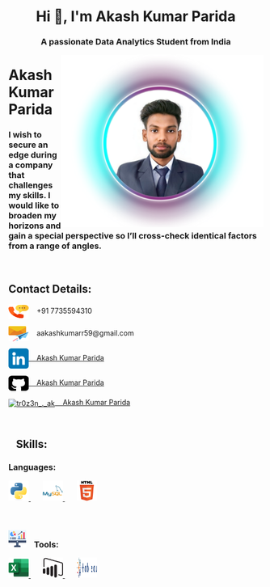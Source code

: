 
<h1 align="center">Hi 👋, I'm Akash Kumar Parida</h1>
<h3 align="center">A passionate Data Analytics Student from India</h3>

<img align="right" alt="ak" width="400" src="https://github.com/AkashKumarParida/AkashKumarParida.github.io/blob/main/a%20(2).png">

# Akash Kumar Parida
<h3 align="left">I wish to secure an edge during a company that challenges my skills. I would like to broaden my horizons and gain a special perspective so I’ll cross-check identical factors from a range of angles.</h3>
<p>     ‌‌‌‌‎  ‌‎   ‌‎  </p>
<h2 align="left">Contact Details:</h2>
<p align="left">
<a href="https://www.google.com/" target="_blank" rel="noreferrer"></a><img align="center" src="https://github.com/AkashKumarParida/AkashKumarParida.github.io/blob/main/Github/phone.png" alt="a" height="30" width="40" />       ‌‌‌‌‎  ‌‎   ‌‎   +91 7735594310 </p>
<p align="left">
<a href="https://gmail.com" target="blank"></a><img align="center" src="https://github.com/AkashKumarParida/AkashKumarParida.github.io/blob/main/Github/mail.png" alt="a" height="30" width="40" />       ‌‌‌‌‎  ‌‎   ‌‎   aakashkumarr59@gmail.com </p>
<p align="left">
<a href="https://linkedin.com/in/akash-kumar-parida" target="Akash Kumar Parida"><img align="center" src="https://github.com/AkashKumarParida/AkashKumarParida.github.io/blob/main/Github/linkedin.png" alt="akash-kumar-parida" height="40" width="40" />       ‌‌‌‌‎  ‌‎   ‌‎  Akash Kumar Parida</a>
 </p>
<p align="left">
<a href="https://github.com/AkashKumarParida" target="Akash Kumar Parida"><img align="center" src="https://github.com/AkashKumarParida/AkashKumarParida.github.io/blob/main/Github/github-sign.png" height="30" width="40" />       ‌‌‌‌‎  ‌‎   ‌‎  Akash Kumar Parida</a> </p>
<a href="https://instagram.com/tr0z3n_._ak" target="blank"><img align="center" src="https://raw.githubusercontent.com/rahuldkjain/github-profile-readme-generator/master/src/images/icons/Social/instagram.svg" alt="tr0z3n_._ak" height="30" width="40" />     ‌‌‌‌‎  ‌‎   ‌‎  Akash Kumar Parida </a>

<p>     ‌‌‌‌‎  ‌‎   ‌‎  </p>

<h2 align="left">   ‌‌‌‌‎  ‌‎   ‌‎  Skills:</h2>

<h3 align="left">Languages:</h3>
<p align="left"> 
  <a href="https://www.python.org" target="_blank" rel="noreferrer"> <img src="https://raw.githubusercontent.com/devicons/devicon/master/icons/python/python-original.svg" alt="python" width="40" height="40"/> </a>    ‌‌‌‌‎    ‌‌‌‌‎  ‌‎   ‌‎    ‌‎   ‌‎  
 <a href="https://www.mysql.com/" target="_blank" rel="noreferrer"> <img src="https://raw.githubusercontent.com/devicons/devicon/master/icons/mysql/mysql-original-wordmark.svg" alt="mysql" width="40" height="40"/> </a>    ‌‌‌‌‎      ‌‌‌‌‎  ‌‎   ‌‎  ‌‎   ‌‎  <a href="https://www.w3.org/html/" target="_blank" rel="noreferrer"> <img src="https://raw.githubusercontent.com/devicons/devicon/master/icons/html5/html5-original-wordmark.svg" alt="html5" width="40" height="40"/> </a></p>
<p>    ‌‌‌‌‎  ‌‎   ‌‎  </p>

 <h3 align="left"><img src="https://github.com/AkashKumarParida/AkashKumarParida.github.io/blob/main/Github/web-analytics.png" alt="aaaa" width="35" height="35"/>     ‌‌‌‌‎  ‌‎   ‌‎  Tools:</h3>


 
 <a href="https://www.https://www.microsoft.com/en-us/microsoft-365/excel" target="_blank" rel="noreferrer"> <img src="https://github.com/AkashKumarParida/AkashKumarParida.github.io/blob/main/Github/excel-4.svg" alt="html5" width="40" height="40"/> </a>     ‌‌‌‌‎  ‌‎     ‌‌‌‌‎  ‌‎   ‌‎    ‌‎   <a href="https://app.powerbi.com/" target="_blank" rel="noreferrer"> <img src="https://github.com/AkashKumarParida/AkashKumarParida.github.io/blob/main/Github/power-bi%20(1).svg" alt="PowerBI" width="40" height="40"/> </a>    ‌‌‌‌‎      ‌‌‌‌‎  ‌‎   ‌‎  ‌‎   ‌‎  <a href="https://www.tableau.com/" target="_blank" rel="noreferrer"> <img src="https://github.com/AkashKumarParida/AkashKumarParida.github.io/blob/main/Github/tableau-logo-1.svg" alt="Tableau" width="40" height="40"/> </a>  </p>
